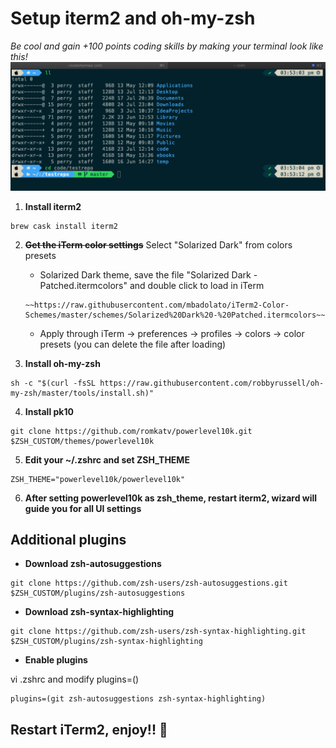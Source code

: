 # Setup iterm2 and oh-my-zsh

*Be cool and gain +100 points coding skills by making your terminal look like this!*
![alt text](https://github.com/perrydevx/perry-files/blob/master/iterm2-omz.png)

1. **Install iterm2** 
```
brew cask install iterm2
```
2. ~~**Get the iTerm color settings**~~  Select "Solarized Dark" from colors presets
    - Solarized Dark theme, save the file "Solarized Dark - Patched.itermcolors" and double click to load in iTerm 
    ```
    ~~https://raw.githubusercontent.com/mbadolato/iTerm2-Color-Schemes/master/schemes/Solarized%20Dark%20-%20Patched.itermcolors~~
    ```
    - Apply through iTerm → preferences → profiles → colors → color presets (you can delete the file after loading)

3. **Install oh-my-zsh**
```
sh -c "$(curl -fsSL https://raw.githubusercontent.com/robbyrussell/oh-my-zsh/master/tools/install.sh)"
```
4. **Install pk10**
```
git clone https://github.com/romkatv/powerlevel10k.git $ZSH_CUSTOM/themes/powerlevel10k
```
5. **Edit your ~/.zshrc and set ZSH_THEME**
```
ZSH_THEME="powerlevel10k/powerlevel10k"
```
6. **After setting powerlevel10k as zsh_theme, restart iterm2, wizard will guide you for all UI settings**


## Additional plugins

- **Download zsh-autosuggestions**
```
git clone https://github.com/zsh-users/zsh-autosuggestions.git $ZSH_CUSTOM/plugins/zsh-autosuggestions
```
- **Download zsh-syntax-highlighting**
```
git clone https://github.com/zsh-users/zsh-syntax-highlighting.git $ZSH_CUSTOM/plugins/zsh-syntax-highlighting
```
- **Enable plugins**

vi .zshrc and modify plugins=()
```
plugins=(git zsh-autosuggestions zsh-syntax-highlighting)
```	
## Restart iTerm2, enjoy!! :beer:
